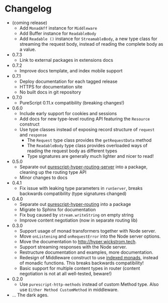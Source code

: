 # Changelog

* (coming release)
  - Add `MonadAff` instance for `Middleware`
  - Add Buffer instance for `ReadableBody`
  - Add `Readable ()` instance for `StreamableBody`, a new type class for
    streaming the request body, instead of reading the complete body as a
    value.
* 0.7.3
  - Link to external packages in extensions docs
* 0.7.2
  - Improve docs template, and index mobile support
* 0.7.1
  - Deploy documentation for each tagged release
  - HTTPS for documentation site
  - No built docs in git repository
* 0.7.0
  - PureScript 0.11.x compatibility (breaking changes!)
* 0.6.0
  - Include early support for cookies and sessions
  - Add docs for new type-level routing API featuring the `Resource` construct
  - Use type classes instead of exposing record structure of `request` and
    `response`
    - The `Request` type class provides the `getRequestData` method
    - The `ReadableBody` type class provides overloaded ways of reading the
      request body as different types
    - Type signatures are generally much lighter and nicer to read!
* 0.5.0
  - Separate out
    [purescript-hyper-routing-server](https://github.com/owickstrom/purescript-hyper-routing-server)
    into a package, cleaning up the routing type API
  - Minor changes to docs
* 0.4.1
  - Fix issue with leaking type parameters in `runServer`, breaks backwards
    compatibility (type signatures changed)
* 0.4.0
  - Separate out
    [purescript-hyper-routing](https://github.com/owickstrom/purescript-hyper-routing)
    into a package
  - Migrate to Sphinx for documentation
  - Fix bug caused by `stream.writeString` on empty string
  - Improve content negotiation (now in separate routing lib)
* 0.3.0
  - Support usage of monad transformers together with Node server.
  - Move `onListening` and `onRequestError` into the Node server
    options.
  - Move the documentation to http://hyper.wickstrom.tech.
  - Support streaming responses with the Node server.
  - Restructure documentation and examples, more documentation.
  - Redesign of Middleware construct to use [indexed monads][indexed],
    instead of monadic functions. This breaks backwards compatibility!
  - Basic support for multiple content types in router (content negotiation
    is not at all well-tested, beware!)
* 0.2.0
  - Use `purescript-http-methods` instead of custom Method type. Also use
    `Either Method CustomMethod` in middleware.
* ... The dark ages.

[indexed]: https://github.com/garyb/purescript-indexed-monad
